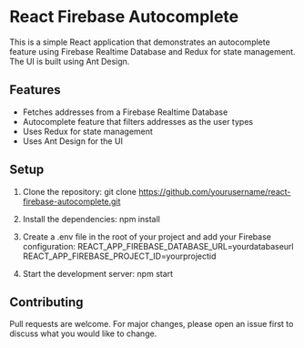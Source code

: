 # React Firebase Autocomplete

This is a simple React application that demonstrates an autocomplete feature using Firebase Realtime Database and Redux for state management. The UI is built using Ant Design.

## Features

- Fetches addresses from a Firebase Realtime Database
- Autocomplete feature that filters addresses as the user types
- Uses Redux for state management
- Uses Ant Design for the UI

## Setup

1. Clone the repository:
git clone https://github.com/yourusername/react-firebase-autocomplete.git


2. Install the dependencies:
npm install

3. Create a .env file in the root of your project and add your Firebase configuration:
REACT_APP_FIREBASE_DATABASE_URL=yourdatabaseurl
REACT_APP_FIREBASE_PROJECT_ID=yourprojectid

4. Start the development server:
npm start

## Contributing
Pull requests are welcome. For major changes, please open an issue first to discuss what you would like to change.